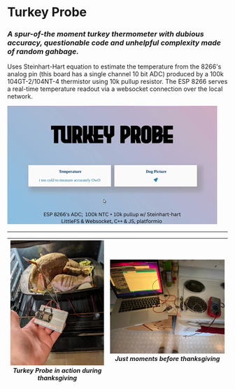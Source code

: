 # Turkey Probe

### *A spur-of-the moment turkey thermometer with dubious accuracy, questionable code and unhelpful complexity made of random *gahbage*.*

Uses Steinhart-Hart equation to estimate the temperature from the 8266's analog pin (this board has a single channel 10 bit ADC) produced by a 100k 104GT-2/104NT-4 thermistor using 10k pullup resistor.  The ESP 8266 serves a real-time temperature readout via a websocket connection over the local network.  


![](./media/Version0_Animated.gif)


- - - 


<table>
  <thead>
    <tr>
      <th>
        <img src="./media/esp_Turkey.jpeg" alt="">
        <br/><em> Turkey Probe in action during thanksgiving </em>
      </th>
        <th>
        <img src="./media/testESP.jpeg" alt="">
        <br/><em> Just moments before thanksgiving</em>
      </th>
    </tr>
  </thead>
</table>
